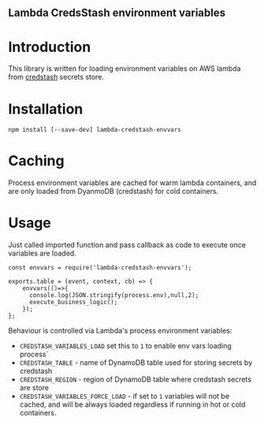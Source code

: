 ## Lambda CredsStash environment variables

# Introduction

This library is written for loading environment variables on AWS lambda
from [credstash](https://github.com/fugue/credstash) secrets store.

# Installation

`npm install [--save-dev] lambda-credstash-envvars`

# Caching

Process environment variables are cached for warm lambda containers, and are
only loaded from DyanmoDB (credstash) for cold containers.

# Usage

Just called imported function and pass callback as code to execute once
variables are loaded.


```
const envvars = require('lambda-credstash-envvars');

exports.table = (event, context, cb) => {
    envvars(()=>{
      console.log(JSON.stringify(process.env),null,2);
      execute_business_logic();
    });
};
```

Behaviour is controlled via Lambda's process environment variables:

- `CREDSTASH_VARIABLES_LOAD` set this to `1` to enable env vars loading process`
- `CREDSTASH_TABLE` - name of DynamoDB table used for storing secrets by credstash
- `CREDSTASH_REGION` - region of DynamoDB table where credstash secrets are store
- `CREDSTASH_VARIABLES_FORCE_LOAD` - if set to `1` variables will not be cached, and will
   be always loaded regardless if running in hot or cold containers.
